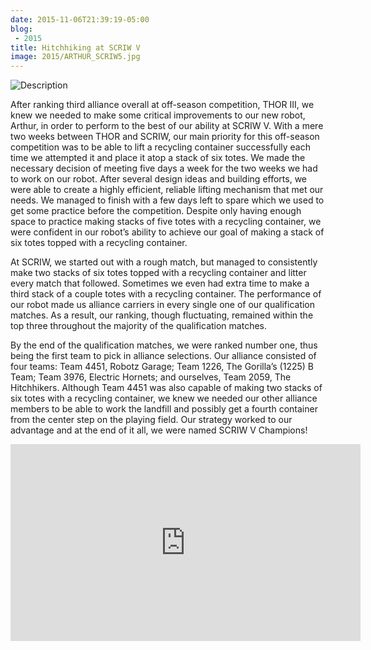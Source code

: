 ```yaml
---
date: 2015-11-06T21:39:19-05:00
blog:
 - 2015
title: Hitchhiking at SCRIW V
image: 2015/ARTHUR_SCRIW5.jpg
---
```


![Description](/images/2015/SCRIW_TEAM.jpg)

After ranking third alliance overall at off-season competition, THOR III, we knew we needed to make some critical improvements to our new robot, Arthur, in order to perform to the best of our ability at SCRIW V. With a mere two weeks between THOR and SCRIW, our main priority for this off-season competition was to be able to lift a recycling container successfully each time we attempted it and place it atop a stack of six totes. We made the necessary decision of meeting five days a week for the two weeks we had to work on our robot. After several design ideas and building efforts, we were able to create a highly efficient, reliable lifting mechanism that met our needs. We managed to finish with a few days left to spare which we used to get some practice before the competition. Despite only having enough space to practice making stacks of five totes with a recycling container, we were confident in our robot’s ability to achieve our goal of making a stack of six totes topped with a recycling container. 

At SCRIW, we started out with a rough match, but managed to consistently make two stacks of six totes topped with a recycling container and litter every match that followed. Sometimes we even had extra time to make a third stack of a couple totes with a recycling container. The performance of our robot made us alliance carriers in every single one of our qualification matches. As a result, our ranking, though fluctuating, remained within the top three throughout the majority of the qualification matches. 

By the end of the qualification matches, we were ranked number one, thus being the first team to pick in alliance selections. Our alliance consisted of four teams: Team 4451, Robotz Garage; Team 1226, The Gorilla’s (1225) B Team; Team 3976, Electric Hornets; and ourselves, Team 2059, The Hitchhikers. Although Team 4451 was also capable of making two stacks of six totes with a recycling container, we knew we needed our other alliance members to be able to work the landfill and possibly get a fourth container from the center step on the playing field. Our strategy worked to our advantage and at the end of it all, we were named SCRIW V Champions!

<div class="video">
<iframe width="560" height="315" src="https://www.youtube.com/embed/videoseries?list=PLQYa-6wcCLQ6CInKE_QkV2cOCwnlzZRZZ" frameborder="0" allowfullscreen></iframe>
</div>
